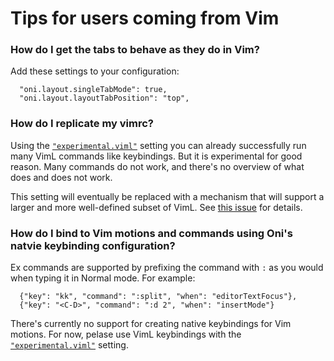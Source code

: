 # Tips for users coming from Vim

### How do I get the tabs to behave as they do in Vim?

Add these settings to your configuration:

```
  "oni.layout.singleTabMode": true,
  "oni.layout.layoutTabPosition": "top",
```

### How do I replicate my vimrc?

Using the
[`"experimental.viml"`](https://onivim.github.io/docs/configuration/settings#experimental)
setting you can already successfully run many VimL commands like keybindings.
But it is experimental for good reason. Many commands do not work, and there's
no overview of what does and does not work.

This setting will eventually be replaced with a mechanism that will support a
larger and more well-defined subset of VimL. See
[this issue](https://github.com/onivim/oni2/issues/150) for details.

### How do I bind to Vim motions and commands using Oni's natvie keybinding configuration?

Ex commands are supported by prefixing the command with `:` as you would when
typing it in Normal mode. For example:

```
  {"key": "kk", "command": ":split", "when": "editorTextFocus"},
  {"key": "<C-D>", "command": ":d 2", "when": "insertMode"}
```

There's currently no support for creating native keybindings for Vim motions.
For now, pelase use VimL keybindings with the
[`"experimental.viml"`](https://onivim.github.io/docs/configuration/settings#experimental)
setting.

<!--

### How to format on save?

By running the format comamnd with `autocmd`. Help, vim people?

-->
